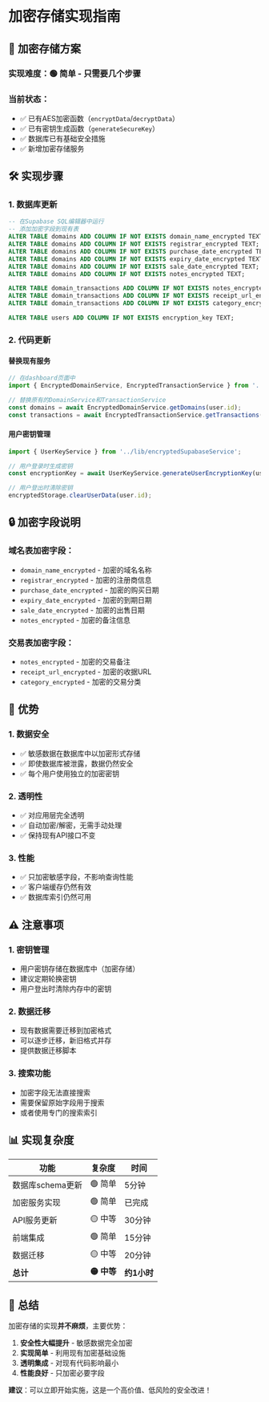 # 加密存储实现指南

## 🔐 **加密存储方案**

### **实现难度**：🟢 **简单** - 只需要几个步骤

### **当前状态**：
- ✅ 已有AES加密函数（`encryptData`/`decryptData`）
- ✅ 已有密钥生成函数（`generateSecureKey`）
- ✅ 数据库已有基础安全措施
- ✅ 新增加密存储服务

## 🛠 **实现步骤**

### **1. 数据库更新**
```sql
-- 在Supabase SQL编辑器中运行
-- 添加加密字段到现有表
ALTER TABLE domains ADD COLUMN IF NOT EXISTS domain_name_encrypted TEXT;
ALTER TABLE domains ADD COLUMN IF NOT EXISTS registrar_encrypted TEXT;
ALTER TABLE domains ADD COLUMN IF NOT EXISTS purchase_date_encrypted TEXT;
ALTER TABLE domains ADD COLUMN IF NOT EXISTS expiry_date_encrypted TEXT;
ALTER TABLE domains ADD COLUMN IF NOT EXISTS sale_date_encrypted TEXT;
ALTER TABLE domains ADD COLUMN IF NOT EXISTS notes_encrypted TEXT;

ALTER TABLE domain_transactions ADD COLUMN IF NOT EXISTS notes_encrypted TEXT;
ALTER TABLE domain_transactions ADD COLUMN IF NOT EXISTS receipt_url_encrypted TEXT;
ALTER TABLE domain_transactions ADD COLUMN IF NOT EXISTS category_encrypted TEXT;

ALTER TABLE users ADD COLUMN IF NOT EXISTS encryption_key TEXT;
```

### **2. 代码更新**

#### **替换现有服务**
```typescript
// 在dashboard页面中
import { EncryptedDomainService, EncryptedTransactionService } from '../lib/encryptedSupabaseService';

// 替换原有的DomainService和TransactionService
const domains = await EncryptedDomainService.getDomains(user.id);
const transactions = await EncryptedTransactionService.getTransactions(user.id);
```

#### **用户密钥管理**
```typescript
import { UserKeyService } from '../lib/encryptedSupabaseService';

// 用户登录时生成密钥
const encryptionKey = await UserKeyService.generateUserEncryptionKey(user.id);

// 用户登出时清除密钥
encryptedStorage.clearUserData(user.id);
```

## 🔒 **加密字段说明**

### **域名表加密字段**：
- `domain_name_encrypted` - 加密的域名名称
- `registrar_encrypted` - 加密的注册商信息
- `purchase_date_encrypted` - 加密的购买日期
- `expiry_date_encrypted` - 加密的到期日期
- `sale_date_encrypted` - 加密的出售日期
- `notes_encrypted` - 加密的备注信息

### **交易表加密字段**：
- `notes_encrypted` - 加密的交易备注
- `receipt_url_encrypted` - 加密的收据URL
- `category_encrypted` - 加密的交易分类

## 🚀 **优势**

### **1. 数据安全**
- ✅ 敏感数据在数据库中以加密形式存储
- ✅ 即使数据库被泄露，数据仍然安全
- ✅ 每个用户使用独立的加密密钥

### **2. 透明性**
- ✅ 对应用层完全透明
- ✅ 自动加密/解密，无需手动处理
- ✅ 保持现有API接口不变

### **3. 性能**
- ✅ 只加密敏感字段，不影响查询性能
- ✅ 客户端缓存仍然有效
- ✅ 数据库索引仍然可用

## ⚠️ **注意事项**

### **1. 密钥管理**
- 用户密钥存储在数据库中（加密存储）
- 建议定期轮换密钥
- 用户登出时清除内存中的密钥

### **2. 数据迁移**
- 现有数据需要迁移到加密格式
- 可以逐步迁移，新旧格式并存
- 提供数据迁移脚本

### **3. 搜索功能**
- 加密字段无法直接搜索
- 需要保留原始字段用于搜索
- 或者使用专门的搜索索引

## 📊 **实现复杂度**

| 功能 | 复杂度 | 时间 |
|------|--------|------|
| 数据库schema更新 | 🟢 简单 | 5分钟 |
| 加密服务实现 | 🟢 简单 | 已完成 |
| API服务更新 | 🟡 中等 | 30分钟 |
| 前端集成 | 🟢 简单 | 15分钟 |
| 数据迁移 | 🟡 中等 | 20分钟 |
| **总计** | **🟡 中等** | **约1小时** |

## 🎯 **总结**

加密存储的实现**并不麻烦**，主要优势：

1. **安全性大幅提升** - 敏感数据完全加密
2. **实现简单** - 利用现有加密基础设施
3. **透明集成** - 对现有代码影响最小
4. **性能良好** - 只加密必要字段

**建议**：可以立即开始实施，这是一个高价值、低风险的安全改进！
